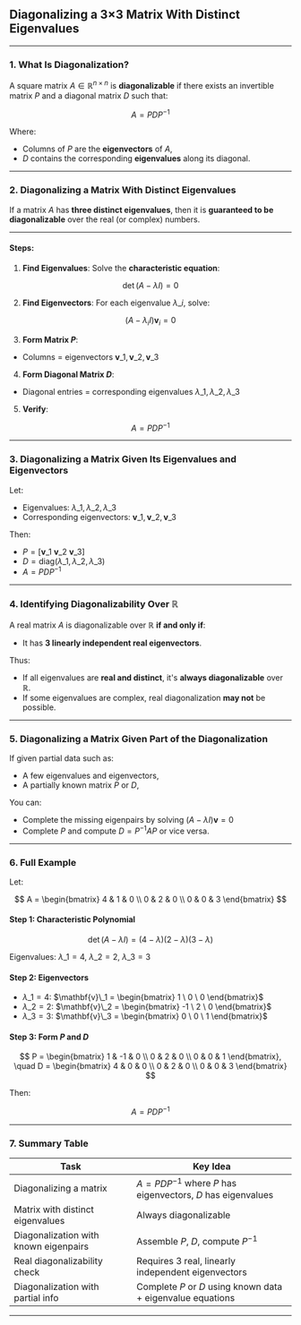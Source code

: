 ## **Diagonalizing a 3×3 Matrix With Distinct Eigenvalues**

---

### **1. What Is Diagonalization?**

A square matrix $`A \in \mathbb{R}^{n \times n}`$ is **diagonalizable** if there exists an invertible matrix $`P`$ 
and a diagonal matrix $`D`$ such that:

$$
A = PDP^{-1}
$$

Where:

* Columns of $`P`$ are the **eigenvectors** of $`A`$,
* $`D`$ contains the corresponding **eigenvalues** along its diagonal.

---

### **2. Diagonalizing a Matrix With Distinct Eigenvalues**

If a matrix $`A`$ has **three distinct eigenvalues**, then it is **guaranteed to be diagonalizable** over the real (or complex) numbers.

---

#### **Steps:**

1. **Find Eigenvalues**:
   Solve the **characteristic equation**:

$$
\det(A - \lambda I) = 0
$$

2. **Find Eigenvectors**:
For each eigenvalue $`\lambda\_i`$, solve:

$$
(A - \lambda_i I)\mathbf{v}_i = 0
$$

3. **Form Matrix $P$**:

* Columns = eigenvectors $`\mathbf{v}\_1, \mathbf{v}\_2, \mathbf{v}\_3`$

4. **Form Diagonal Matrix $D$**:

* Diagonal entries = corresponding eigenvalues $`\lambda\_1, \lambda\_2, \lambda\_3`$

5. **Verify**:

$$
A = P D P^{-1}
$$

---

### **3. Diagonalizing a Matrix Given Its Eigenvalues and Eigenvectors**

Let:

* Eigenvalues: $`\lambda\_1, \lambda\_2, \lambda\_3`$
* Corresponding eigenvectors: $`\mathbf{v}\_1, \mathbf{v}\_2, \mathbf{v}\_3`$

Then:

* $`P = [\mathbf{v}\_1\ \mathbf{v}\_2\ \mathbf{v}\_3]`$
* $`D = \text{diag}(\lambda\_1, \lambda\_2, \lambda\_3)`$
* $`A = P D P^{-1}`$

---

### **4. Identifying Diagonalizability Over $`\mathbb{R}`$**

A real matrix $A$ is diagonalizable over $`\mathbb{R}`$ **if and only if**:

* It has **3 linearly independent real eigenvectors**.

Thus:

* If all eigenvalues are **real and distinct**, it's **always diagonalizable** over $`\mathbb{R}`$.
* If some eigenvalues are complex, real diagonalization **may not** be possible.

---

### **5. Diagonalizing a Matrix Given Part of the Diagonalization**

If given partial data such as:

* A few eigenvalues and eigenvectors,
* A partially known matrix $P$ or $D$,

You can:

* Complete the missing eigenpairs by solving $`(A - \lambda I)\mathbf{v} = 0`$
* Complete $P$ and compute $`D = P^{-1} A P`$ or vice versa.

---

### **6. Full Example**

Let:

$$
A = \begin{bmatrix} 4 & 1 & 0 \\ 0 & 2 & 0 \\ 0 & 0 & 3 \end{bmatrix}
$$

#### Step 1: Characteristic Polynomial

$$
\det(A - \lambda I) = (4 - \lambda)(2 - \lambda)(3 - \lambda)
$$

Eigenvalues: $`\lambda\_1 = 4,\ \lambda\_2 = 2,\ \lambda\_3 = 3`$

#### Step 2: Eigenvectors

* $`\lambda\_1 = 4`$: $`\mathbf{v}\_1 = \begin{bmatrix} 1 \ 0 \ 0 \end{bmatrix}`$
* $`\lambda\_2 = 2`$: $`\mathbf{v}\_2 = \begin{bmatrix} -1 \ 2 \ 0 \end{bmatrix}`$
* $`\lambda\_3 = 3`$: $`\mathbf{v}\_3 = \begin{bmatrix} 0 \ 0 \ 1 \end{bmatrix}`$

#### Step 3: Form $P$ and $D$

$$
P = \begin{bmatrix} 1 & -1 & 0 \\ 0 & 2 & 0 \\ 0 & 0 & 1 \end{bmatrix}, \quad
D = \begin{bmatrix} 4 & 0 & 0 \\ 0 & 2 & 0 \\ 0 & 0 & 3 \end{bmatrix}
$$

Then:

$$
A = P D P^{-1}
$$

---

### **7. Summary Table**

| Task                                  | Key Idea                                                    |
| ------------------------------------- | ----------------------------------------------------------- |
| Diagonalizing a matrix                | $`A = P D P^{-1}`$ where $P$ has eigenvectors, $D$ has eigenvalues |
| Matrix with distinct eigenvalues      | Always diagonalizable                                       |
| Diagonalization with known eigenpairs | Assemble $P$, $D$, compute $`P^{-1}`$                       |
| Real diagonalizability check          | Requires 3 real, linearly independent eigenvectors          |
| Diagonalization with partial info     | Complete $P$ or $D$ using known data + eigenvalue equations |

---
